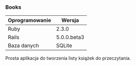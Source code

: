 
### Books

Oprogramowanie | Wersja
---------------| -------------
Ruby           | 2.3.0
Rails          | 5.0.0.beta3
Baza danych    | SQLite

Prosta aplikacja do tworzenia listy książek do przeczytania.

